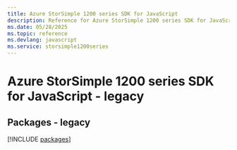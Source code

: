 ```yaml
---
title: Azure StorSimple 1200 series SDK for JavaScript
description: Reference for Azure StorSimple 1200 series SDK for JavaScript
ms.date: 05/28/2025
ms.topic: reference
ms.devlang: javascript
ms.service: storsimple1200series
---
```

# Azure StorSimple 1200 series SDK for JavaScript - legacy
## Packages - legacy
[!INCLUDE [packages](storsimple-1200-series-index.md)]